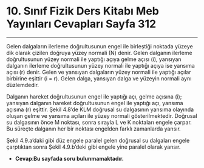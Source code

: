 # 10. Sınıf Fizik Ders Kitabı Meb Yayınları Cevapları Sayfa 312

---

Gelen dalgaların ilerleme doğrultusunun engel ile birleştiği noktada yüzeye dik olarak çizilen doğruya yüzey normali (N) denir. Gelen dalganın ilerleme doğrultusunun yüzey normali ile yaptığı açıya gelme açısı (i), yansıyan dalganın ilerleme doğrultusunun yüzey normali ile yaptığı açıya ise yansıma açısı (r) denir. Gelen ve yansıyan dalgaların yüzey normali ile yaptığı açılar birbirine eşittir (i = r). Gelen dalga, yansıyan dalga ve yüzeyin normali aynı düzlemdedir.

 Dalganın hareket doğrultusunun engel ile yaptığı açı, gelme açısına (i); yansıyan dalganın hareket doğrultusunun engel ile yaptığı açı, yansıma açısına (r) eşittir. Şekil 4.8’de KLM doğrusal su dalgasının yansıma olayında oluşan gelme ve yansıma açıları ile yüzey normali gösterilmektedir. Doğrusal su dalgasının önce M noktası, sonra sırayla L ve K noktaları engele çarpar. Bu süreçte dalganın her bir noktası engelden farklı zamanlarda yansır.

 Şekil 4.9.a’daki gibi düz engele paralel gelen doğrusal su dalgaları engele çarptıktan sonra Şekil 4.9.b’deki gibi engele yine paralel olarak yansır.

-   **Cevap**:**Bu sayfada soru bulunmamaktadır.**